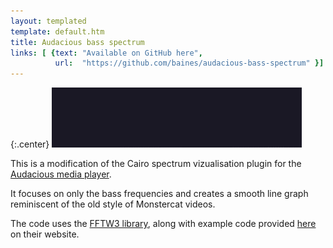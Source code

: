 ```yaml
---
layout: templated
template: default.htm
title: Audacious bass spectrum
links: [ {text: "Available on GitHub here",
          url:  "https://github.com/baines/audacious-bass-spectrum" }]
---
```


{:.center}
![Audacious bass spectrum screenshot](/img/spectrum.gif)

This is a modification of the Cairo spectrum vizualisation plugin for the 
[Audacious media player](http://www.audacious-media-player.org/).

It focuses on only the bass frequencies and creates a smooth line graph
reminiscent of the old style of Monstercat videos.

The code uses the [FFTW3 library](http://www.fftw.org), along with example code 
provided [here](http://www.fftw.org/pruned.html) on their website.
